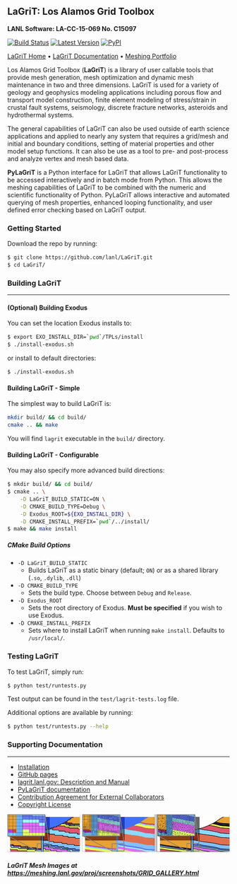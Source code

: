 ## LaGriT: Los Alamos Grid Toolbox ##

**LANL Software: LA-CC-15-069  No. C15097**


[![Build Status](https://github.com/lanl/LaGriT/actions/workflows/test-lagrit.yml/badge.svg)](https://github.com/lanl/LaGriT/actions/workflows/test-lagrit.yml) [![Latest Version](https://img.shields.io/github/release/lanl/lagrit.svg?style=flat-square)](https://github.com/lanl/lagrit/releases) [![PyPI](https://img.shields.io/pypi/l/Django.svg)](https://github.com/lanl/LaGriT/blob/doc-test/LICENSE)

[LaGriT Home](https://lagrit.lanl.gov) • [LaGriT Documentation](http://lanl.github.io/LaGriT) • [Meshing Portfolio](https://meshing.lanl.gov/)

Los Alamos Grid Toolbox (**LaGriT**) is a library of user callable tools that provide mesh generation, mesh optimization and dynamic mesh maintenance in two and three dimensions. LaGriT is used for a variety of geology and geophysics modeling applications including porous flow and transport model construction, finite element modeling of stress/strain in crustal fault systems, seismology, discrete fracture networks, asteroids and hydrothermal systems.

The general capabilities of LaGriT can also be used outside of earth science applications and applied to nearly any system that requires a grid/mesh and initial and boundary conditions, setting of material properties and other model setup functions. It can also be use as a tool to pre- and post-process and analyze vertex and mesh based data.

**PyLaGriT** is a Python interface for LaGriT that allows LaGriT functionality to be accessed interactively and in batch mode from Python.
This allows the meshing capabilities of LaGriT to be combined with the numeric and scientific functionality of Python.
PyLaGriT allows interactive and automated querying of mesh properties, enhanced looping functionality, and user defined error checking based on LaGriT output.


### Getting Started

Download the repo by running:

```bash
$ git clone https://github.com/lanl/LaGriT.git
$ cd LaGriT/
```

### Building LaGriT ###
---


#### (Optional) Building Exodus ####

You can set the location Exodus installs to:

```bash
$ export EXO_INSTALL_DIR=`pwd`/TPLs/install
$ ./install-exodus.sh
```

or install to default directories:

```bash
$ ./install-exodus.sh
```

#### Building LaGriT - Simple

The simplest way to build LaGriT is:

```bash
mkdir build/ && cd build/
cmake .. && make
```

You will find `lagrit` executable in the `build/` directory.

#### Building LaGriT - Configurable

You may also specify more advanced build directions:

```bash
$ mkdir build/ && cd build/
$ cmake .. \
    -D LaGriT_BUILD_STATIC=ON \
    -D CMAKE_BUILD_TYPE=Debug \
    -D Exodus_ROOT=${EXO_INSTALL_DIR} \
    -D CMAKE_INSTALL_PREFIX=`pwd`/../install/
$ make && make install
```

##### CMake Build Options

- `-D LaGriT_BUILD_STATIC`
  - Builds LaGriT as a static binary (default; `ON`) or as a shared library (`.so`, `.dylib`, `.dll`)
- `-D CMAKE_BUILD_TYPE`
  - Sets the build type. Choose between `Debug` and `Release`.
- `-D Exodus_ROOT`
  - Sets the root directory of Exodus. **Must be specified** if you wish to use Exodus.
- `-D CMAKE_INSTALL_PREFIX`
  - Sets where to install LaGriT when running `make install`. Defaults to `/usr/local/`.

### Testing LaGriT

To test LaGriT, simply run:

```bash
$ python test/runtests.py
```

Test output can be found in the `test/lagrit-tests.log` file.

Additional options are available by running:

```bash
$ python test/runtests.py --help
```

### Supporting Documentation ###
---
* [Installation](documentation/INSTALL.md)
* [GitHub pages](https://lanl.github.io/LaGriT/)
* [lagrit.lanl.gov: Description and Manual](http://lagrit.lanl.gov)
* [PyLaGriT documentation](https://lanl.github.io/LaGriT/pylagrit/original/index.html)
* [Contribution Agreement for External Collaborators](CONTRIBUTING.md)
* [Copyright License](LICENSE.md)

![Refine Samples](screenshots/refine_samples_TN1000.png)

##### LaGriT Mesh Images at https://meshing.lanl.gov/proj/screenshots/GRID_GALLERY.html
